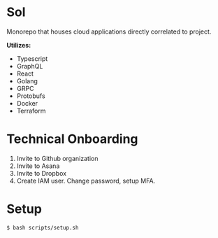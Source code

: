 # Sol

Monorepo that houses cloud applications directly correlated to project.

**Utilizes:**
- Typescript
- GraphQL
- React
- Golang
- GRPC
- Protobufs
- Docker
- Terraform

# Technical Onboarding
1. Invite to Github organization
2. Invite to Asana
3. Invite to Dropbox
4. Create IAM user. Change password, setup MFA.

# Setup
```
$ bash scripts/setup.sh
```